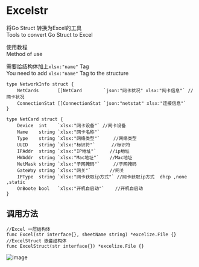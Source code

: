 # Excelstr
将Go Struct 转换为Excel的工具  
Tools to convert Go Struct to Excel  

使用教程  
Method of use  
  
需要给结构体加上`xlsx:"name"` Tag  
You need to add `xlsx:"name"` Tag to the structure  
  
```  
type NetworkInfo struct {  
	NetCards       []NetCard        `json:"网卡状况" xlsx:"网卡信息"` //网卡状况  
	ConnectionStat []ConnectionStat `json:"netstat" xlsx:"连接信息"`  
}
  
type NetCard struct {  
	Device  int    `xlsx:"网卡设备"` //网卡设备  
	Name    string `xlsx:"网卡名称"`  
	Type    string `xlsx:"网络类型"`     //网络类型  
	UUID    string `xlsx:"标识符"`      //标识符  
	IPAddr  string `xlsx:"IP地址"`     //ip地址  
	HWAddr  string `xlsx:"Mac地址"`    //Mac地址  
	NetMask string `xlsx:"子网掩码"`     //子网掩码  
	GateWay string `xlsx:"网关"`       //网关  
	IPType  string `xlsx:"网卡获取ip方式"` //网卡获取ip方式  dhcp ,none ,static  
	OnBoote bool   `xlsx:"开机自启动"`    //开机自启动  
}  
````  
  
## 调用方法  
```
//Excel 一层结构体
func Excel(str interface{}, sheetName string) *excelize.File {}
//ExcelStruct 嵌套结构体
func ExcelStruct(str interface{}) *excelize.File {}  

```  
  
![image](https://user-images.githubusercontent.com/51690238/165208394-07128aed-8308-49b5-b7f6-593910e5535e.png)
